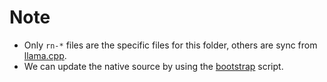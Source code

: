 # Note

- Only `rn-*` files are the specific files for this folder, others are sync from [llama.cpp](https://github.com/ggml-org/llama.cpp).
- We can update the native source by using the [bootstrap](../scripts/bootstrap.sh) script.
